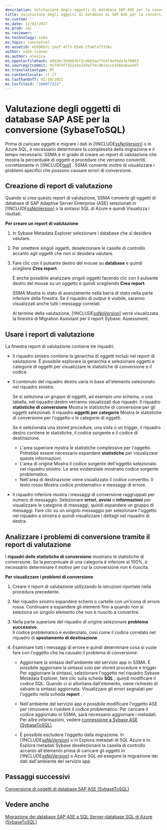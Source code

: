 ```yaml
---
description: Valutazione degli oggetti di database SAP ASE per la conversione (SybaseToSQL)
title: Valutazione degli oggetti di database di SAP ASE per la conversione (SybaseToSQL) | Microsoft Docs
ms.custom: ''
ms.date: 12/01/2017
ms.prod: sql
ms.reviewer: ''
ms.technology: ssma
ms.topic: conceptual
ms.assetid: eb996b7c-1eef-4f73-b5e6-2fa6faf7336c
author: nahk-ivanov
ms.author: alexiva
ms.openlocfilehash: e0926c350d02bf2cdbb5ae7fe4fdefbda3ef6863
ms.sourcegitcommit: 917df4ffd22e4a229af7dc481dcce3ebba0aa4d7
ms.translationtype: MT
ms.contentlocale: it-IT
ms.lasthandoff: 02/10/2021
ms.locfileid: "100077222"
---
```

# <a name="assessing-sap-ase-database-objects-for-conversion-sybasetosql"></a>Valutazione degli oggetti di database SAP ASE per la conversione (SybaseToSQL)
Prima di caricare oggetti e migrare i dati in [!INCLUDE[ssNoVersion](../../includes/ssnoversion-md.md)] o in Azure SQL, è necessario determinare la complessità della migrazione e il tempo necessario. SSMA è in grado di creare un report di valutazione che mostra la percentuale di oggetti e procedure che verranno convertiti correttamente in [!INCLUDE[tsql](../../includes/tsql-md.md)] . SSMA consente inoltre di visualizzare i problemi specifici che possono causare errori di conversione.  
  
## <a name="create-assessment-reports"></a>Creazione di report di valutazione  
Quando si crea questo report di valutazione, SSMA converte gli oggetti di database di SAP Adaptive Server Enterprise (ASE) selezionati in [!INCLUDE[ssNoVersion](../../includes/ssnoversion-md.md)] o la sintassi SQL di Azure e quindi Visualizza i risultati.  
  
**Per creare un report di valutazione**  
  
1.  In Sybase Metadata Explorer selezionare i database che si desidera valutare.  
  
2.  Per omettere singoli oggetti, deselezionare le caselle di controllo accanto agli oggetti che non si desidera valutare.  
  
3.  Fare clic con il pulsante destro del mouse su **database** e quindi scegliere **Crea report**.  
  
    È anche possibile analizzare singoli oggetti facendo clic con il pulsante destro del mouse su un oggetto e quindi scegliendo **Crea report**.  
  
    SSMA Mostra lo stato di avanzamento nella barra di stato nella parte inferiore della finestra. Se il riquadro di output è visibile, saranno visualizzati anche tutti i messaggi correlati.  
  
    Al termine della valutazione, [!INCLUDE[ssNoVersion](../../includes/ssnoversion-md.md)] verrà visualizzata la finestra di Migration Assistant per il report Sybase: Assessment.  
  
## <a name="use-assessment-reports"></a>Usare i report di valutazione  
La finestra report di valutazione contiene tre riquadri:  
  
-   Il riquadro sinistro contiene la gerarchia di oggetti inclusi nel report di valutazione. È possibile esplorare la gerarchia e selezionare oggetti e categorie di oggetti per visualizzare le statistiche di conversione e il codice.  
  
-   Il contenuto del riquadro destro varia in base all'elemento selezionato nel riquadro sinistro.  
  
    Se si seleziona un gruppo di oggetti, ad esempio uno schema, o una tabella, nel riquadro destro verranno visualizzati due riquadri. Il riquadro **statistiche di conversione** Mostra le statistiche di conversione per gli oggetti selezionati. Il riquadro **oggetti per categorie** Mostra le statistiche di conversione per l'oggetto o le categorie di oggetti.  
  
    Se è selezionata una stored procedure, una vista o un trigger, il riquadro destro contiene le statistiche, il codice sorgente e il codice di destinazione.  
  
    -   L'area superiore mostra le statistiche complessive per l'oggetto. Potrebbe essere necessario espandere **statistiche** per visualizzare queste informazioni. 
    -   L'area di origine Mostra il codice sorgente dell'oggetto selezionato nel riquadro sinistro. Le aree evidenziate mostrano codice sorgente problematico.  
    -   Nell'area di destinazione viene visualizzato il codice convertito. Il testo rosso Mostra codice problematico e messaggi di errore.  
  
-   Il riquadro inferiore mostra i messaggi di conversione raggruppati per numero di messaggio. Selezionare **errori**, **avvisi** o **informazioni** per visualizzare le categorie di messaggi, quindi espandere un gruppo di messaggi. Fare clic su un singolo messaggio per selezionare l'oggetto nel riquadro a sinistra e quindi visualizzare i dettagli nel riquadro di destra.  
  
## <a name="analyze-conversion-problems-by-using-the-assessment-report"></a>Analizzare i problemi di conversione tramite il report di valutazione  
I **riquadri delle statistiche di conversione** mostrano le statistiche di conversione. Se la percentuale di una categoria è inferiore al 100%, è necessario determinare il motivo per cui la conversione non è riuscita.  
  
**Per visualizzare i problemi di conversione**  
  
1.  Creare il report di valutazione utilizzando le istruzioni riportate nella procedura precedente.  
  
2.  Nel riquadro sinistro espandere schemi o cartelle con un'icona di errore rossa. Continuare a espandere gli elementi fino a quando non si seleziona un singolo elemento che non è riuscito a convertire.  
  
3.  Nella parte superiore del riquadro di origine selezionare **problema successivo**.  
    Il codice problematico è evidenziato, così come il codice correlato nel riquadro di **spostamento di destinazione** .  
  
4.  Esaminare tutti i messaggi di errore e quindi determinare cosa si vuole fare con l'oggetto che ha causato il problema di conversione:  
  
    -   Aggiornare la sintassi dell'ambiente del servizio app in SSMA. È possibile aggiornare la sintassi solo per stored procedure e trigger. Per aggiornare la sintassi, selezionare l'oggetto nel riquadro Sybase Metadata Explorer, fare clic sulla scheda **SQL** , quindi modificare il codice SQL. Quando ci si allontana dall'elemento, viene richiesto di salvare la sintassi aggiornata. Visualizzare gli errori segnalati per l'oggetto nella scheda **report** .  
  
    -   Nell'ambiente del servizio app è possibile modificare l'oggetto ASE per rimuovere o rivedere il codice problematico. Per caricare il codice aggiornato in SSMA, sarà necessario aggiornare i metadati. Per altre informazioni, vedere [connessione a Sybase ASE &#40;SybaseToSQL&#41;](../../ssma/sybase/connecting-to-sybase-ase-sybasetosql.md).  
  
    -   È possibile escludere l'oggetto dalla migrazione. In [!INCLUDE[ssNoVersion](../../includes/ssnoversion-md.md)] o in Esplora metadati di SQL Azure e in Esplora metadati Sybase deselezionare la casella di controllo accanto all'elemento prima di caricare gli oggetti in [!INCLUDE[ssNoVersion](../../includes/ssnoversion-md.md)] o Azure SQL ed eseguire la migrazione dei dati dall'ambiente del servizio app.
  
## <a name="next-steps"></a>Passaggi successivi  
[Conversione di oggetti di database SAP ASE &#40;SybaseToSQL&#41;](../../ssma/sybase/converting-sybase-ase-database-objects-sybasetosql.md)  
  
## <a name="see-also"></a>Vedere anche  
[Migrazione dei database SAP ASE a SQL Server-database SQL di Azure &#40;SybaseToSQL&#41;](../../ssma/sybase/migrating-sybase-ase-databases-to-sql-server-azure-sql-db-sybasetosql.md)  
  

